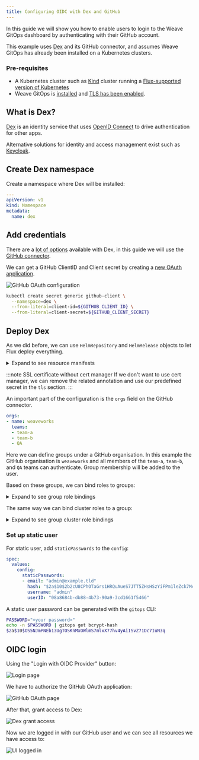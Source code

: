 ```yaml
---
title: Configuring OIDC with Dex and GitHub
---
```


In this guide we will show you how to enable users to login to the Weave GitOps dashboard by authenticating with their GitHub account.

This example uses [Dex][tool-dex] and its GitHub connector, and assumes Weave GitOps has already been installed on a Kubernetes clusters.

### Pre-requisites

- A Kubernetes cluster such as [Kind](https://kind.sigs.k8s.io/docs/user/quick-start/) cluster running a
[Flux-supported version of Kubernetes](https://fluxcd.io/docs/installation/#prerequisites)
- Weave GitOps is [installed](../open-source/getting-started/install-OSS.mdx) and [TLS has been enabled](../configuration/tls.md).

## What is Dex?

[Dex][tool-dex] is an identity service that uses [OpenID Connect][oidc] to
drive authentication for other apps.  

Alternative solutions for identity and access management exist such as [Keycloak](https://www.keycloak.org/).

[tool-dex]: https://dexidp.io/
[oidc]: https://openid.net/connect/

## Create Dex namespace

Create a namespace where Dex will be installed:

```yaml
---
apiVersion: v1
kind: Namespace
metadata:
  name: dex
```

## Add credentials

There are a [lot of options][dex-connectors] available with Dex, in this guide we will
use the [GitHub connector][dex-github].

We can get a GitHub ClientID and Client secret by creating a
[new OAuth application][github-oauth].

![GitHub OAuth configuration](/img/guides/setting-up-dex/github-oauth-application.png)

```bash
kubectl create secret generic github-client \
  --namespace=dex \
  --from-literal=client-id=${GITHUB_CLIENT_ID} \
  --from-literal=client-secret=${GITHUB_CLIENT_SECRET}
```

[dex-connectors]: https://dexidp.io/docs/connectors/
[dex-github]: https://dexidp.io/docs/connectors/github/
[github-oauth]: https://docs.github.com/en/developers/apps/building-oauth-apps/creating-an-oauth-app

## Deploy Dex

As we did before, we can use `HelmRepository` and `HelmRelease` objects to let
Flux deploy everything.

<details>
<summary>Expand to see resource manifests</summary>

```yaml
---
apiVersion: source.toolkit.fluxcd.io/v1beta1
kind: HelmRepository
metadata:
  name: dex
  namespace: dex
spec:
  interval: 1m
  url: https://charts.dexidp.io
---
apiVersion: helm.toolkit.fluxcd.io/v2beta1
kind: HelmRelease
metadata:
  name: dex
  namespace: dex
spec:
  interval: 5m
  chart:
    spec:
      chart: dex
      version: 0.6.5 
      sourceRef:
        kind: HelmRepository
        name: dex
        namespace: dex
      interval: 1m
  values:
    image:
      tag: v2.31.0
    envVars:
    - name: GITHUB_CLIENT_ID
      valueFrom:
        secretKeyRef:
          name: github-client
          key: client-id
    - name: GITHUB_CLIENT_SECRET
      valueFrom:
        secretKeyRef:
          name: github-client
          key: client-secret
    config:
      # Set it to a valid URL
      issuer: https://dex.dev.example.tld

      # See https://dexidp.io/docs/storage/ for more options
      storage:
        type: memory

      staticClients:
      - name: 'Weave GitOps Core'
        id: weave-gitops
        secret: AiAImuXKhoI5ApvKWF988txjZ+6rG3S7o6X5En
        redirectURIs:
        - 'https://localhost:9001/oauth2/callback'
        - 'https://0.0.0.0:9001/oauth2/callback'
        - 'http://0.0.0.0:9001/oauth2/callback'
        - 'http://localhost:4567/oauth2/callback'
        - 'https://localhost:4567/oauth2/callback'
        - 'http://localhost:3000/oauth2/callback'

      connectors:
      - type: github
        id: github
        name: GitHub
        config:
          clientID: $GITHUB_CLIENT_ID
          clientSecret: $GITHUB_CLIENT_SECRET
          redirectURI: https://dex.dev.example.tld/callback
          orgs:
          - name: weaveworks
            teams:
            - team-a
            - team-b
            - QA
          - name: ww-test-org
    ingress:
      enabled: true
      className: nginx
      annotations:
        cert-manager.io/cluster-issuer: letsencrypt-prod
      hosts:
        - host: dex.dev.example.tld
          paths:
          - path: /
            pathType: ImplementationSpecific
      tls:
        - hosts:
          - dex.dev.example.tld
          secretName: dex-dev-example-tld
```

</details>

:::note SSL certificate without cert manager
If we don't want to use cert manager, we can remove the related annotation and
use our predefined secret in the `tls` section.
:::

An important part of the configuration is the `orgs` field on the GitHub
connector.

```yaml
orgs:
- name: weaveworks
  teams:
  - team-a
  - team-b
  - QA
```

Here we can define groups under a GitHub organisation. In this example the
GitHub organisation is `weaveworks` and all members of the `team-a`,
`team-b`, and `QA` teams can authenticate. Group membership will be added to
the user.

Based on these groups, we can bind roles to groups:

<details>
<summary>Expand to see group role bindings</summary>

```yaml
---
apiVersion: rbac.authorization.k8s.io/v1
kind: RoleBinding
metadata:
  name: wego-test-user-read-resources
  namespace: flux-system
subjects:
  - kind: Group
    name: weaveworks:QA
    namespace: flux-system
roleRef:
  kind: Role
  name: wego-admin-role
  apiGroup: rbac.authorization.k8s.io
---
apiVersion: rbac.authorization.k8s.io/v1
kind: Role
metadata:
  name: wego-admin-role
  namespace: flux-system
rules:
  - apiGroups: [""]
    resources: ["secrets", "pods" ]
    verbs: [ "get", "list" ]
  - apiGroups: ["apps"]
    resources: [ "deployments", "replicasets"]
    verbs: [ "get", "list" ]
  - apiGroups: ["kustomize.toolkit.fluxcd.io"]
    resources: [ "kustomizations" ]
    verbs: [ "get", "list", "patch" ]
  - apiGroups: ["helm.toolkit.fluxcd.io"]
    resources: [ "helmreleases" ]
    verbs: [ "get", "list", "patch" ]
  - apiGroups: ["source.toolkit.fluxcd.io"]
    resources: ["buckets", "helmcharts", "gitrepositories", "helmrepositories", "ocirepositories"]
    verbs: ["get", "list", "patch"]
  - apiGroups: [""]
    resources: ["events"]
    verbs: ["get", "watch", "list"]
```

</details>

The same way we can bind cluster roles to a group:

<details>
<summary>Expand to see group cluster role bindings</summary>

```yaml
---
apiVersion: rbac.authorization.k8s.io/v1
kind: ClusterRoleBinding
metadata:
  name: weaveworks:team-a
subjects:
- kind: Group
  name: weaveworks:team-a
  apiGroup: rbac.authorization.k8s.io
roleRef:
  kind: ClusterRole
  name: cluster-admin
  apiGroup: rbac.authorization.k8s.io
```

</details>

### Set up static user

For static user, add `staticPasswords` to the `config`:

```yaml
spec:
  values:
    config:
      staticPasswords:
      - email: "admin@example.tld"
        hash: "$2a$10$2b2cU8CPhOTaGrs1HRQuAueS7JTT5ZHsHSzYiFPm1leZck7Mc8T4W"
        username: "admin"
        userID: "08a8684b-db88-4b73-90a9-3cd1661f5466"
```

A static user password can be generated with the `gitops` CLI:

```bash
PASSWORD="<your password>"
echo -n $PASSWORD | gitops get bcrypt-hash
$2a$10$OS5NJmPNEb13UgTOSKnMxOWlmS7mlxX77hv4yAiISvZ71Dc7IuN3q
```

## OIDC login

Using the "Login with OIDC Provider" button:

![Login page](/img/guides/setting-up-dex/oidc-login.png)

We have to authorize the GitHub OAuth application:

![GitHub OAuth page](/img/guides/setting-up-dex/github-auth.png)

After that, grant access to Dex:

![Dex grant access](/img/guides/setting-up-dex/dex-auth.png)

Now we are logged in with our GitHub user and we can see all resources we have
access to:

![UI logged in](/img/guides/setting-up-dex/ui-logged-in.png)
